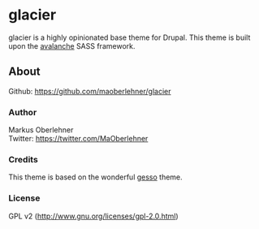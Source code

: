 # glacier
glacier is a highly opinionated base theme for Drupal. This theme is built upon the [avalanche](https://github.com/avalanchesass/avalanche) SASS framework.

## About
Github: https://github.com/maoberlehner/glacier

### Author
Markus Oberlehner  
Twitter: https://twitter.com/MaOberlehner

### Credits
This theme is based on the wonderful [gesso](https://www.drupal.org/project/gesso) theme.

### License
GPL v2 (http://www.gnu.org/licenses/gpl-2.0.html)
